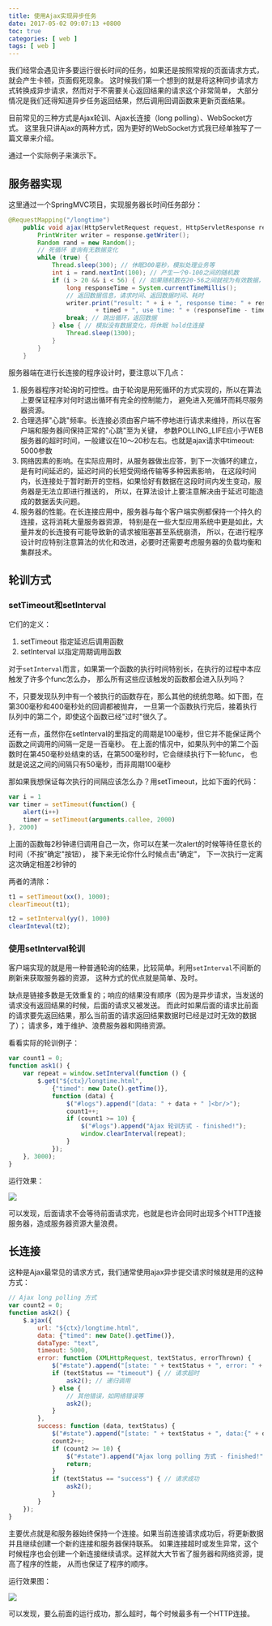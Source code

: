 ```yaml
---
title: 使用Ajax实现异步任务
date: 2017-05-02 09:07:13 +0800
toc: true
categories: [ web ]
tags: [ web ]
---
```


我们经常会遇见许多要运行很长时间的任务，如果还是按照常规的页面请求方式，就会产生卡顿，页面假死现象。
这时候我们第一个想到的就是将这种同步请求方式转换成异步请求，然而对于不需要关心返回结果的请求这个非常简单，
大部分情况是我们还得知道异步任务返回结果，然后调用回调函数来更新页面结果。

目前常见的三种方式是Ajax轮训、Ajax长连接（long polling）、WebSocket方式。
这里我只讲Ajax的两种方式，因为更好的WebSocket方式我已经单独写了一篇文章来介绍。
<!-- more -->

通过一个实际例子来演示下。

## 服务器实现

这里通过一个SpringMVC项目，实现服务器长时间任务部分：

```java
@RequestMapping("/longtime")
    public void ajax(HttpServletRequest request, HttpServletResponse response, long timed) throws Exception {
        PrintWriter writer = response.getWriter();
        Random rand = new Random();
        // 死循环 查询有无数据变化
        while (true) {
            Thread.sleep(300); // 休眠300毫秒，模拟处理业务等
            int i = rand.nextInt(100); // 产生一个0-100之间的随机数
            if (i > 20 && i < 56) { // 如果随机数在20-56之间就视为有效数据，模拟数据发生变化
                long responseTime = System.currentTimeMillis();
                // 返回数据信息，请求时间、返回数据时间、耗时
                writer.print("result: " + i + ", response time: " + responseTime + ", request time: "
                        + timed + ", use time: " + (responseTime - timed));
                break; // 跳出循环，返回数据
            } else { // 模拟没有数据变化，将休眠 hold住连接
                Thread.sleep(1300);
            }
        }
    }
```

服务器端在进行长连接的程序设计时，要注意以下几点：

1. 服务器程序对轮询的可控性。由于轮询是用死循环的方式实现的，所以在算法上要保证程序对何时退出循环有完全的控制能力，
   避免进入死循环而耗尽服务器资源。
2. 合理选择"心跳"频率。长连接必须由客户端不停地进行请求来维持，所以在客户端和服务器间保持正常的"心跳"至为关键，
   参数POLLING_LIFE应小于WEB服务器的超时时间，一般建议在10～20秒左右。也就是ajax请求中timeout: 5000参数
3. 网络因素的影响。在实际应用时，从服务器做出应答，到下一次循环的建立，是有时间延迟的，延迟时间的长短受网络传输等多种因素影响，
   在这段时间内，长连接处于暂时断开的空档，如果恰好有数据在这段时间内发生变动，服务器是无法立即进行推送的，
   所以，在算法设计上要注意解决由于延迟可能造成的数据丢失问题。
4. 服务器的性能。在长连接应用中，服务器与每个客户端实例都保持一个持久的连接，这将消耗大量服务器资源，
   特别是在一些大型应用系统中更是如此，大量并发的长连接有可能导致新的请求被阻塞甚至系统崩溃，
   所以，在进行程序设计时应特别注意算法的优化和改进，必要时还需要考虑服务器的负载均衡和集群技术。

## 轮训方式

### setTimeout和setInterval

它们的定义：

1. setTimeout 指定延迟后调用函数
2. setInterval 以指定周期调用函数

对于`setInterval`而言，如果第一个函数的执行时间特别长，在执行的过程中本应触发了许多个func怎么办，
那么所有这些应该触发的函数都会进入队列吗？

不，只要发现队列中有一个被执行的函数存在，那么其他的统统忽略。如下图，在第300毫秒和400毫秒处的回调都被抛弃，
一旦第一个函数执行完后，接着执行队列中的第二个，即使这个函数已经"过时"很久了。

还有一点，虽然你在setInterval的里指定的周期是100毫秒，但它并不能保证两个函数之间调用的间隔一定是一百毫秒。
在上面的情况中，如果队列中的第二个函数时在第450毫秒处结束的话，在第500毫秒时，它会继续执行下一轮func，
也就是说这之间的间隔只有50毫秒，而非周期100毫秒

那如果我想保证每次执行的间隔应该怎么办？用setTimeout，比如下面的代码：

```js
var i = 1
var timer = setTimeout(function() {
    alert(i++)
    timer = setTimeout(arguments.callee, 2000)
}, 2000)
```

上面的函数每2秒钟递归调用自己一次，你可以在某一次alert的时候等待任意长的时间（不按"确定"按钮），
接下来无论你什么时候点击"确定"， 下一次执行一定离这次确定相差2秒钟的

两者的清除：

```js
t1 = setTimeout(xx(), 1000);
clearTimeout(t1);

t2 = setInterval(yy(), 1000)
clearInteval(t2);
```

### 使用setInterval轮训

客户端实现的就是用一种普通轮询的结果，比较简单。利用`setInterval`不间断的刷新来获取服务器的资源，
这种方式的优点就是简单、及时。

缺点是链接多数是无效重复的；响应的结果没有顺序（因为是异步请求，当发送的请求没有返回结果的时候，后面的请求又被发送。
而此时如果后面的请求比前面的请求要先返回结果，那么当前面的请求返回结果数据时已经是过时无效的数据了）；
请求多，难于维护、浪费服务器和网络资源。

看看实际的轮训例子：

```js
var count1 = 0;
function ask1() {
    var repeat = window.setInterval(function () {
        $.get("${ctx}/longtime.html",
            {"timed": new Date().getTime()},
            function (data) {
                $("#logs").append("[data: " + data + " ]<br/>");
                count1++;
                if (count1 >= 10) {
                    $("#logs").append("Ajax 轮训方式 - finished!");
                    window.clearInterval(repeat);
                }
            });
    }, 3000);
}
```

运行效果：

![](https://xnstatic-1253397658.file.myqcloud.com/ajax01.png)

可以发现，后面请求不会等待前面请求完，也就是也许会同时出现多个HTTP连接服务器，造成服务器资源大量浪费。

## 长连接

这种是Ajax最常见的请求方式，我们通常使用ajax异步提交请求时候就是用的这种方式：

```js
// Ajax long polling 方式
var count2 = 0;
function ask2() {
    $.ajax({
        url: "${ctx}/longtime.html",
        data: {"timed": new Date().getTime()},
        dataType: "text",
        timeout: 5000,
        error: function (XMLHttpRequest, textStatus, errorThrown) {
            $("#state").append("[state: " + textStatus + ", error: " + errorThrown + "]<br/>");
            if (textStatus == "timeout") { // 请求超时
                ask2(); // 递归调用
            } else {
                // 其他错误，如网络错误等
                ask2();
            }
        },
        success: function (data, textStatus) {
            $("#state").append("[state: " + textStatus + ", data:{" + data + "}]<br/>");
            count2++;
            if (count2 >= 10) {
                $("#state").append("Ajax long polling 方式 - finished!");
                return;
            }
            if (textStatus == "success") { // 请求成功
                ask2();
            }
        }
    });
}
```

主要优点就是和服务器始终保持一个连接。如果当前连接请求成功后，将更新数据并且继续创建一个新的连接和服务器保持联系。
如果连接超时或发生异常，这个时候程序也会创建一个新连接继续请求。这样就大大节省了服务器和网络资源，提高了程序的性能，
从而也保证了程序的顺序。

运行效果图：

![](https://xnstatic-1253397658.file.myqcloud.com/ajax02.png)

可以发现，要么前面的运行成功，那么超时，每个时候最多有一个HTTP连接。


